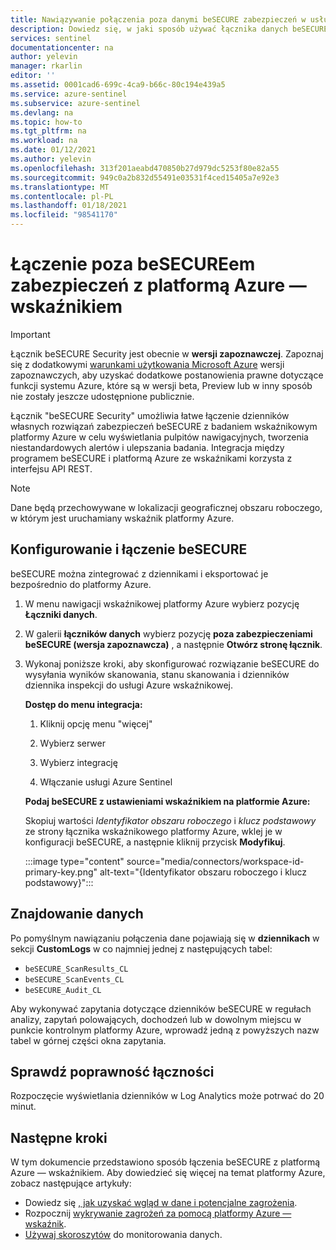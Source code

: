 ```yaml
---
title: Nawiązywanie połączenia poza danymi beSECURE zabezpieczeń w usłudze Azure wskaźnikowej | Microsoft Docs
description: Dowiedz się, w jaki sposób używać łącznika danych beSECURE z zabezpieczeniami do ściągania dzienników beSECURE do usługi Azure wskaźnikowej. Wyświetlaj dane beSECURE w skoroszytach, twórz Alerty i ulepszaj badanie.
services: sentinel
documentationcenter: na
author: yelevin
manager: rkarlin
editor: ''
ms.assetid: 0001cad6-699c-4ca9-b66c-80c194e439a5
ms.service: azure-sentinel
ms.subservice: azure-sentinel
ms.devlang: na
ms.topic: how-to
ms.tgt_pltfrm: na
ms.workload: na
ms.date: 01/12/2021
ms.author: yelevin
ms.openlocfilehash: 313f201aeabd470850b27d979dc5253f80e82a55
ms.sourcegitcommit: 949c0a2b832d55491e03531f4ced15405a7e92e3
ms.translationtype: MT
ms.contentlocale: pl-PL
ms.lasthandoff: 01/18/2021
ms.locfileid: "98541170"
---
```

# <a name="connect-your-beyond-security-besecure-to-azure-sentinel"></a>Łączenie poza beSECUREem zabezpieczeń z platformą Azure — wskaźnikiem

> [!IMPORTANT]
> Łącznik beSECURE Security jest obecnie w **wersji zapoznawczej**. Zapoznaj się z dodatkowymi [warunkami użytkowania Microsoft Azure](https://azure.microsoft.com/support/legal/preview-supplemental-terms/) wersji zapoznawczych, aby uzyskać dodatkowe postanowienia prawne dotyczące funkcji systemu Azure, które są w wersji beta, Preview lub w inny sposób nie zostały jeszcze udostępnione publicznie.

Łącznik "beSECURE Security" umożliwia łatwe łączenie dzienników własnych rozwiązań zabezpieczeń beSECURE z badaniem wskaźnikowym platformy Azure w celu wyświetlania pulpitów nawigacyjnych, tworzenia niestandardowych alertów i ulepszania badania. Integracja między programem beSECURE i platformą Azure ze wskaźnikami korzysta z interfejsu API REST.

> [!NOTE]
> Dane będą przechowywane w lokalizacji geograficznej obszaru roboczego, w którym jest uruchamiany wskaźnik platformy Azure.

## <a name="configure-and-connect-besecure"></a>Konfigurowanie i łączenie beSECURE

beSECURE można zintegrować z dziennikami i eksportować je bezpośrednio do platformy Azure.

1. W menu nawigacji wskaźnikowej platformy Azure wybierz pozycję **Łączniki danych**.

1. W galerii **łączników danych** wybierz pozycję **poza zabezpieczeniami beSECURE (wersja zapoznawcza)** , a następnie **Otwórz stronę łącznik**.

1. Wykonaj poniższe kroki, aby skonfigurować rozwiązanie beSECURE do wysyłania wyników skanowania, stanu skanowania i dzienników dziennika inspekcji do usługi Azure wskaźnikowej.

    **Dostęp do menu integracja:**
    1. Kliknij opcję menu "więcej"

    1. Wybierz serwer

    1. Wybierz integrację

    1. Włączanie usługi Azure Sentinel

    **Podaj beSECURE z ustawieniami wskaźnikiem na platformie Azure:**

      Skopiuj wartości *Identyfikator obszaru roboczego* i *klucz podstawowy* ze strony łącznika wskaźnikowego platformy Azure, wklej je w konfiguracji beSECURE, a następnie kliknij przycisk **Modyfikuj**.
      
      :::image type="content" source="media/connectors/workspace-id-primary-key.png" alt-text="{Identyfikator obszaru roboczego i klucz podstawowy}":::

## <a name="find-your-data"></a>Znajdowanie danych

Po pomyślnym nawiązaniu połączenia dane pojawiają się w **dziennikach** w sekcji **CustomLogs** w co najmniej jednej z następujących tabel:
  - `beSECURE_ScanResults_CL`
  - `beSECURE_ScanEvents_CL`
  - `beSECURE_Audit_CL`

Aby wykonywać zapytania dotyczące dzienników beSECURE w regułach analizy, zapytań polowających, dochodzeń lub w dowolnym miejscu w punkcie kontrolnym platformy Azure, wprowadź jedną z powyższych nazw tabel w górnej części okna zapytania.

## <a name="validate-connectivity"></a>Sprawdź poprawność łączności
Rozpoczęcie wyświetlania dzienników w Log Analytics może potrwać do 20 minut.

## <a name="next-steps"></a>Następne kroki
W tym dokumencie przedstawiono sposób łączenia beSECURE z platformą Azure — wskaźnikiem. Aby dowiedzieć się więcej na temat platformy Azure, zobacz następujące artykuły:
- Dowiedz się [, jak uzyskać wgląd w dane i potencjalne zagrożenia](quickstart-get-visibility.md).
- Rozpocznij [wykrywanie zagrożeń za pomocą platformy Azure — wskaźnik](tutorial-detect-threats-built-in.md).
- [Używaj skoroszytów](tutorial-monitor-your-data.md) do monitorowania danych.
